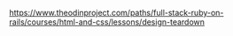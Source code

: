 https://www.theodinproject.com/paths/full-stack-ruby-on-rails/courses/html-and-css/lessons/design-teardown